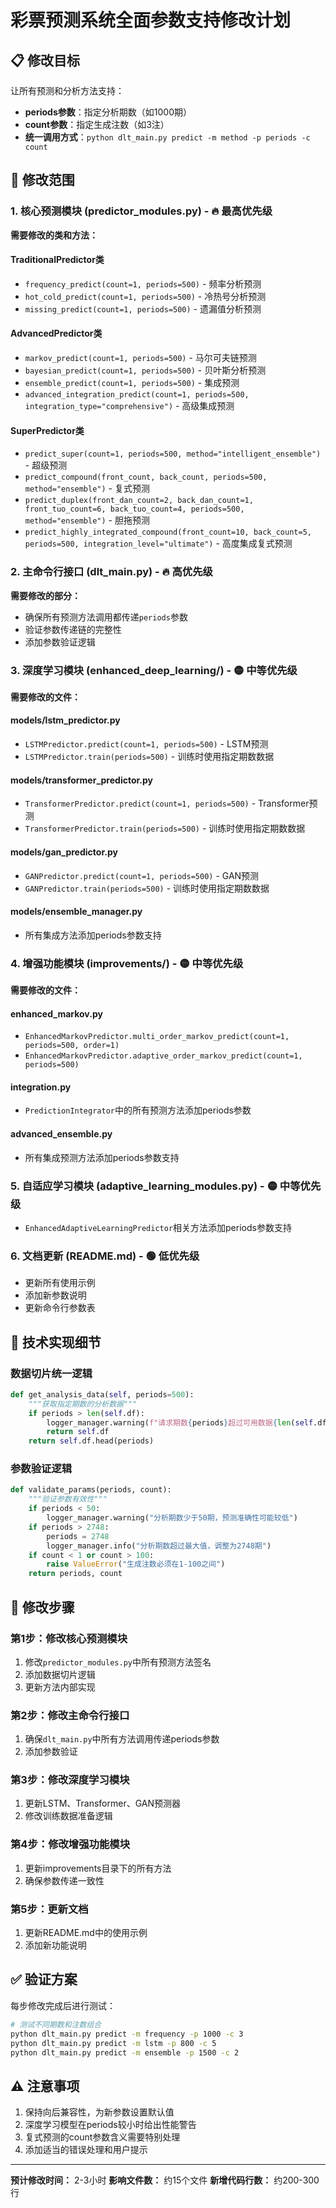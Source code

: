 # 彩票预测系统全面参数支持修改计划

## 📋 修改目标
让所有预测和分析方法支持：
- **periods参数**：指定分析期数（如1000期）
- **count参数**：指定生成注数（如3注）
- **统一调用方式**：`python dlt_main.py predict -m method -p periods -c count`

## 🎯 修改范围

### 1. 核心预测模块 (predictor_modules.py) - 🔥 最高优先级
**需要修改的类和方法：**

#### TraditionalPredictor类
- `frequency_predict(count=1, periods=500)` - 频率分析预测
- `hot_cold_predict(count=1, periods=500)` - 冷热号分析预测  
- `missing_predict(count=1, periods=500)` - 遗漏值分析预测

#### AdvancedPredictor类
- `markov_predict(count=1, periods=500)` - 马尔可夫链预测
- `bayesian_predict(count=1, periods=500)` - 贝叶斯分析预测
- `ensemble_predict(count=1, periods=500)` - 集成预测
- `advanced_integration_predict(count=1, periods=500, integration_type="comprehensive")` - 高级集成预测

#### SuperPredictor类
- `predict_super(count=1, periods=500, method="intelligent_ensemble")` - 超级预测
- `predict_compound(front_count, back_count, periods=500, method="ensemble")` - 复式预测
- `predict_duplex(front_dan_count=2, back_dan_count=1, front_tuo_count=6, back_tuo_count=4, periods=500, method="ensemble")` - 胆拖预测
- `predict_highly_integrated_compound(front_count=10, back_count=5, periods=500, integration_level="ultimate")` - 高度集成复式预测

### 2. 主命令行接口 (dlt_main.py) - 🔥 高优先级
**需要修改的部分：**
- 确保所有预测方法调用都传递`periods`参数
- 验证参数传递链的完整性
- 添加参数验证逻辑

### 3. 深度学习模块 (enhanced_deep_learning/) - 🟡 中等优先级
**需要修改的文件：**

#### models/lstm_predictor.py
- `LSTMPredictor.predict(count=1, periods=500)` - LSTM预测
- `LSTMPredictor.train(periods=500)` - 训练时使用指定期数数据

#### models/transformer_predictor.py  
- `TransformerPredictor.predict(count=1, periods=500)` - Transformer预测
- `TransformerPredictor.train(periods=500)` - 训练时使用指定期数数据

#### models/gan_predictor.py
- `GANPredictor.predict(count=1, periods=500)` - GAN预测
- `GANPredictor.train(periods=500)` - 训练时使用指定期数数据

#### models/ensemble_manager.py
- 所有集成方法添加periods参数支持

### 4. 增强功能模块 (improvements/) - 🟡 中等优先级
**需要修改的文件：**

#### enhanced_markov.py
- `EnhancedMarkovPredictor.multi_order_markov_predict(count=1, periods=500, order=1)`
- `EnhancedMarkovPredictor.adaptive_order_markov_predict(count=1, periods=500)`

#### integration.py
- `PredictionIntegrator`中的所有预测方法添加periods参数

#### advanced_ensemble.py
- 所有集成预测方法添加periods参数支持

### 5. 自适应学习模块 (adaptive_learning_modules.py) - 🟡 中等优先级
- `EnhancedAdaptiveLearningPredictor`相关方法添加periods参数支持

### 6. 文档更新 (README.md) - 🟢 低优先级
- 更新所有使用示例
- 添加新参数说明
- 更新命令行参数表

## 🔧 技术实现细节

### 数据切片统一逻辑
```python
def get_analysis_data(self, periods=500):
    """获取指定期数的分析数据"""
    if periods > len(self.df):
        logger_manager.warning(f"请求期数{periods}超过可用数据{len(self.df)}，使用全部数据")
        return self.df
    return self.df.head(periods)
```

### 参数验证逻辑
```python
def validate_params(periods, count):
    """验证参数有效性"""
    if periods < 50:
        logger_manager.warning("分析期数少于50期，预测准确性可能较低")
    if periods > 2748:
        periods = 2748
        logger_manager.info("分析期数超过最大值，调整为2748期")
    if count < 1 or count > 100:
        raise ValueError("生成注数必须在1-100之间")
    return periods, count
```

## 📝 修改步骤

### 第1步：修改核心预测模块
1. 修改`predictor_modules.py`中所有预测方法签名
2. 添加数据切片逻辑
3. 更新方法内部实现

### 第2步：修改主命令行接口
1. 确保`dlt_main.py`中所有方法调用传递periods参数
2. 添加参数验证

### 第3步：修改深度学习模块
1. 更新LSTM、Transformer、GAN预测器
2. 修改训练数据准备逻辑

### 第4步：修改增强功能模块
1. 更新improvements目录下的所有方法
2. 确保参数传递一致性

### 第5步：更新文档
1. 更新README.md中的使用示例
2. 添加新功能说明

## ✅ 验证方案
每步修改完成后进行测试：
```bash
# 测试不同期数和注数组合
python dlt_main.py predict -m frequency -p 1000 -c 3
python dlt_main.py predict -m lstm -p 800 -c 5  
python dlt_main.py predict -m ensemble -p 1500 -c 2
```

## ⚠️ 注意事项
1. 保持向后兼容性，为新参数设置默认值
2. 深度学习模型在periods较小时给出性能警告
3. 复式预测的count参数含义需要特别处理
4. 添加适当的错误处理和用户提示

---
**预计修改时间：** 2-3小时
**影响文件数：** 约15个文件
**新增代码行数：** 约200-300行

